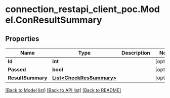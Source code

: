 # connection_restapi_client_poc.Model.ConResultSummary

## Properties

Name | Type | Description | Notes
------------ | ------------- | ------------- | -------------
**Id** | **int** |  | [optional] 
**Passed** | **bool** |  | [optional] 
**ResultSummary** | [**List&lt;CheckResSummary&gt;**](CheckResSummary.md) |  | [optional] 

[[Back to Model list]](../README.md#documentation-for-models) [[Back to API list]](../README.md#documentation-for-api-endpoints) [[Back to README]](../README.md)

